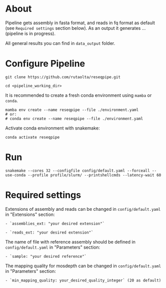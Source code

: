 # About

Pipeline gets assembly in fasta format, and reads in fq format as default (see `Required settings` section below). 
As an output it generates ... (pipeline is in progress).

All general results you can find in `data_output` folder.

# Configure Pipeline

`git clone https://github.com/rutaolta/reseqpipe.git`

`cd <pipeline_working_dir>`

It is recommended to create a fresh conda environment using `mamba` or `conda`.

```
mamba env create --name reseqpipe --file ./environment.yaml
# or:
# conda env create --name reseqpipe --file ./environment.yaml
```

Activate conda environment with snakemake:

`conda activate reseqpipe`

# Run

`snakemake --cores 32 --configfile config/default.yaml --forceall --use-conda --profile profile/slurm/ --printshellcmds --latency-wait 60`

# Required settings

Extensions of assembly and reads can be changed in `config/default.yaml` in "Extensions" section:

    - `assemblies_ext: "your desired extension"`
    
    - `reads_ext: "your desired extension"`

The name of file with reference assembly should be defined in `config/default.yaml` in "Parameters" section:

    - `sample: "your desired reference"`

The mapping quality for mosdepth can be changed in `config/default.yaml` in "Parameters" section:

    - `min_mapping_quality: your_desired_quality_integer` (20 as default)
